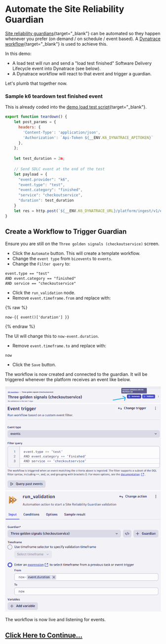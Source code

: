 # Automate the Site Reliability Guardian

[Site reliability guardians](https://docs.dynatrace.com/docs/platform-modules/automations/site-reliability-guardian){target="_blank"} can be automated so they happen whenever you prefer (on demand / on schedule / event based). A [Dynatrace workflow](https://docs.dynatrace.com/docs/platform-modules/automations/workflows){target="_blank"} is used to achieve this.

In this demo:

* A load test will run and send a "load test finished" Software Delivery Lifecycle event into Dynatrace (see below).
* A Dynatrace workflow will react to that event and trigger a guardian.

Let's plumb that together now.

### Sample k6 teardown test finished event

This is already coded into the [demo load test script](https://github.com/dynatrace-perfclinics/demo-release-validation/blob/main/.devcontainer/k6/k6-load-test-script.yaml#L38){target="_blank"}.

```javascript
export function teardown() {
    let post_params = {
      headers: {
        'Content-Type': 'application/json',
        'Authorization': `Api-Token ${__ENV.K6_DYNATRACE_APITOKEN}`
      },
    };

    let test_duration = 2m;

    // Send SDLC event at the end of the test
    let payload = {
      "event.provider": "k6",
      "event.type": "test",
      "event.category": "finished",
      "service": "checkoutservice",
      "duration": test_duration
    }
    let res = http.post(`${__ENV.K6_DYNATRACE_URL}/platform/ingest/v1/events.sdlc`, JSON.stringify(payload), post_params);
}
```

## Create a Workflow to Trigger Guardian

Ensure you are still on the `Three golden signals (checkoutservice)` screen.

* Click the `Automate` button. This will create a template workflow.
* Change the `event type` from `bizevents` to `events`.
* Change the `Filter query` to:

```
event.type == "test"
AND event.category == "finished"
AND service == "checkoutservice"
```

* Click the `run_validation` node.
* Remove `event.timeframe.from` and replace with:

{% raw %}
```
now-{{ event()['duration'] }}
```
{% endraw %}

The UI will change this to `now-event.duration`.

* Remove `event.timeframe.to` and replace with:
```
now
```

* Click the `Save` button.

The workflow is now created and connected to the guardian. It will be triggered whenever the platform receives an event like below.

![dynatrace automate SRG button](images/dt-srg-screen-6.png)
![dynatrace workflow trigger 1](images/dt-workflow-screen-1.png)
![dynatrace workflow time selector 2](images/dt-workflow-screen-2.png)

The workflow is now live and listening for events.

## [Click Here to Continue...](enable-auto-baselines.md)